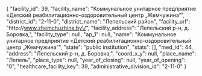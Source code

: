 {
    "facility_id": 39,
    "facility_name": "Коммунальное унитарное предприятие «Детский реабилитационно-оздоровительный центр „Жемчужина“",
    "district_id": "2-11-0",
    "district_name": "Лепельский район",
    "facility_url": "http:\/\/www.zhemchuzhina.by\/",
    "facility_address": "Лепельский р-н, д. Боровка,",
    "facility_type": null,
    "ap_1": null,
    "name": "Коммунальное унитарное предприятие «Детский реабилитационно-оздоровительный центр „Жемчужина“",
    "state": "public institution",
    "stats": [],
    "med_id": 44,
    "address": "Лепельский р-н, д. Боровка,",
    "coord_x_y": null,
    "place_name": "Лепель",
    "place_type": null,
    "year_of_closing": null,
    "year_of_opening": "0",
    "healthcare_facility_key": 39,
    "administrative_division_id": "2-11-0"
}